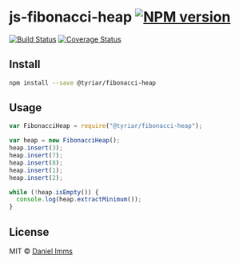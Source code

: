 # js-fibonacci-heap  [![NPM version](https://img.shields.io/npm/v/@tyriar/fibonacci-heap.svg?style=flat)](https://www.npmjs.org/package/@tyriar/fibonacci-heap)

[![Build Status](http://img.shields.io/travis/Tyriar/js-fibonacci-heap.svg?style=flat)](http://travis-ci.org/Tyriar/js-fibonacci-heap) [![Coverage Status](https://img.shields.io/coveralls/Tyriar/js-fibonacci-heap.svg?branch=master&service=github)](https://coveralls.io/github/Tyriar/js-fibonacci-heap?branch=master)


## Install

```bash
npm install --save @tyriar/fibonacci-heap
```


## Usage

```javascript
var FibonacciHeap = require("@tyriar/fibonacci-heap");

var heap = new FibonacciHeap();
heap.insert(3);
heap.insert(7);
heap.insert(8);
heap.insert(1);
heap.insert(2);

while (!heap.isEmpty()) {
  console.log(heap.extractMinimum());
}
```


## License

MIT © [Daniel Imms](http://www.growingwiththeweb.com)
